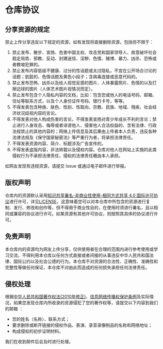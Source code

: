 # 仓库协议

## 分享资源的规定

禁止上传分享违反以下规定的资源，如有发现将直接删除资源，包括但不限于：

1. 禁止发布、散步、宣扬、危害中国主权、攻击党和国家领导人、故意破坏社会稳定局势、邪教、反动、封建迷信、淫秽、色情、赌博、暴力、凶杀、恐怖或者教唆犯罪的。
2. 禁止发布内容低级不健康、过分的性话题或太过隐私，不宜在公开场合讨论的话题；肮脏的、色情话题及黄色小段子；含病毒连接或恶意代码的。 
3. 禁止发布恐怖、凶杀以及给人视觉反感的图片、人体暴露照片、色情的以及打擦边球的图片（人体艺术图片视情况而定）。 
4. 禁止发布包含个人隐私内容的文档，比如：包含您或他人的电话号码、邮箱、住址等联系方式，以及个人身份证件号码、银行卡号，等等。 
5. 不得发表包含种族、肤色、性别、性取向、宗教、民族、地域、残疾、社会经济状况歧视内容的言论。 
6. 不得发表对他人构成伤害的言论，不得发表宣扬对青少年成长不利的言论；禁止进行人身攻击、侮辱或者诽谤他人、侵害他人合法权益的、含有法律、行政法规禁止的其他内容的；网络上传信息及其后果由上传者本人负责，违反各种法律法规及《保守国家秘密法》等严重行为者，将承担法律责任。 
7. 不得发表资源内容、简介、标题涉及广告宣传的。 
8. 不得发表盗版内容，非法转载以及侵权内容。仓库对他人在网站上实施的此类侵权行为不承担法律责任，侵权的法律责任概由本人承担。

如网友发现有违规资源，请提交 Issue 或通过电子邮件进行举报。

## 版权声明

仓库内的资源默认采用<a rel="license" href="http://creativecommons.org/licenses/by-nc-sa/4.0/deed.zh">知识共享署名-非商业性使用-相同方式共享 4.0 国际许可协议</a>进行许可，详见[LICENSE](../LICENSE)，这意味着您可以对本仓库中所包含的资源进行复制、发行、修改和创作等，但不得用于商业性目的，在使用时须进行署名，且以相同或兼容的协议进行许可。如某资源有其他许可协议，则按照其具体的协议进行许可。

## 免责声明

本仓库内的资源均为网友上传分享，仅供使用者在合理的范围内进行参考使用或学习交流，不得利用本仓库以任何方式直接或者间接的从事违反中华人民共和国法律、国际公约以及社会公德的行为。本仓库不对资源的合法性、正确性、准确性和完整性等做任何保证，本仓库不对由此而造成的任何损失承担任何法律责任。

## 侵权处理

根据[中华人民共和国著作权法(2010年修正)](./版权交流/中华人民共和国著作权法(2010年修正).md)、[信息网络传播权保护条例](./版权交流/信息网络传播权保护条例.md)及实际情况，如果您发现仓库内所收录的资源侵犯了您的著作权等，请提交以下内容到我们的邮箱 ：

- 您的姓名（名称）、联系方式；
- 要求删除或断开链接的侵权作品、表演、录音录像制品的名称和网络地址；
- 构成侵权的初步证明材料。

我们在收到邮件后会及时进行处理。
